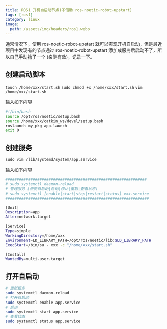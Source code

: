 ```yaml
---
title: ROS1 开机自启动节点(不借助 ros-noetic-robot-upstart)
tags: [ros1]
category: linux
image:
  path: /assets/img/headers/ros1.webp
---
```


通常情况下，使用 ros-noetic-robot-upstart 就可以实现开机自启动，但是最近项目中发现有的节点通过 ros-noetic-robot-upstart 添加成服务后启动不了，所以自己手动撸了一个 (亲测有效)，记录一下。

## 创建启动脚本

`touch /home/xxx/start.sh`
`sudo chmod +x /home/xxx/start.sh`
`vim /home/xxx/start.sh`

输入如下内容

```bash
#!/bin/bash
source /opt/ros/noetic/setup.bash
source /home/xxx/catkin_ws/devel/setup.bash
roslaunch my_pkg app.launch
exit 0
```

## 创建服务

`sudo vim /lib/systemd/system/app.service`

输入如下内容

```bash
##############################################################
# sudo systemctl daemon-reload
# 管理服务 [使能自启动|启动|停止|重启|查看状态]
# sudo systemctl [enable|start|stop|restart|status] xxx.service
###############################################################

[Unit]
Description=app
After=network.target

[Service]
Type=simple
WorkingDirectory=/home/xxx
Environment=LD_LIBRARY_PATH=/opt/ros/noetic/lib:$LD_LIBRARY_PATH
ExecStart=/bin/su - xxx -c "/home/xxx/start.sh"

[Install]
WantedBy=multi-user.target
```

## 打开自启动

```bash
# 更新服务
sudo systemctl daemon-reload
# 打开自启动
sudo systemctl enable app.service
# 启动
sudo systemctl start app.service
# 查看状态
sudo systemctl status app.service
```



